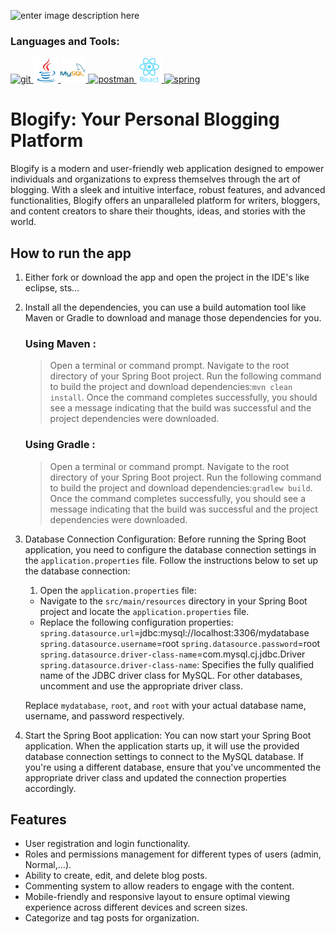 ![enter image description here](https://www.shutterstock.com/image-photo/bloggingblog-concepts-ideas-white-worktable-600nw-1029506242.jpg)
<h3 align="left">Languages and Tools:</h3>  
<p align="left"> <a href="https://git-scm.com/" target="_blank" rel="noreferrer"> <img src="https://www.vectorlogo.zone/logos/git-scm/git-scm-icon.svg" alt="git" width="40" height="40"/> </a> <a href="https://www.java.com" target="_blank" rel="noreferrer"> <img    src="https://raw.githubusercontent.com/devicons/devicon/master/icons/java/java-original.svg" alt="java" width="40" height="40"/> </a> <a href="https://www.mysql.com/" target="_blank" rel="noreferrer"> <img src="https://raw.githubusercontent.com/devicons/devicon/master/icons/mysql/mysql-original-wordmark.svg" alt="mysql" width="40" height="40"/> </a> <a href="https://postman.com" target="_blank" rel="noreferrer"> <img src="https://www.vectorlogo.zone/logos/getpostman/getpostman-icon.svg" alt="postman" width="40" height="40"/> </a> <a href="https://reactjs.org/" target="_blank" rel="noreferrer"> <img src="https://raw.githubusercontent.com/devicons/devicon/master/icons/react/react-original-wordmark.svg" alt="react" width="40" height="40"/> </a> <a href="https://spring.io/" target="_blank" rel="noreferrer"> <img src="https://www.vectorlogo.zone/logos/springio/springio-icon.svg" alt="spring" width="40" height="40"/> </a> </p>

# Blogify: Your Personal Blogging Platform
Blogify is a modern and user-friendly web application designed to empower individuals and organizations to express themselves through the art of blogging. With a sleek and intuitive interface, robust features, and advanced functionalities, Blogify offers an unparalleled platform for writers, bloggers, and content creators to share their thoughts, ideas, and stories with the world.

## How to run the app
 1. Either fork or download the app and open the project in the IDE's like eclipse, sts...
 2. Install all the dependencies, you can use a build automation tool like Maven or Gradle to download and manage those dependencies for you. 
	### Using Maven :
    > Open a terminal or command prompt.
    > Navigate to the root directory of your Spring Boot project.
    > Run the following command to build the project and download dependencies:`mvn clean install`.
    > Once the command completes successfully, you should see a message indicating that the build was successful and the project dependencies were downloaded.
    
    ### Using Gradle : 
    > Open a terminal or command prompt.
    > Navigate to the root directory of your Spring Boot project.
    > Run the following command to build the project and download dependencies:`gradlew build`.
    > Once the command completes successfully, you should see a message indicating that the build was successful and the project dependencies were downloaded.
	
 3. Database Connection Configuration:
	 Before running the Spring Boot application, you need to configure the database connection settings in the `application.properties` file. Follow the instructions below to set up the database connection:
	 1.  Open the `application.properties` file:
    
    -   Navigate to the `src/main/resources` directory in your Spring Boot project and locate the `application.properties` file.
    - Replace the following configuration properties:
    `spring.datasource.url`=jdbc:mysql://localhost:3306/mydatabase 	`spring.datasource.username`=root 
    `spring.datasource.password`=root 
    `spring.datasource.driver-class-name`=com.mysql.cj.jdbc.Driver
    `spring.datasource.driver-class-name`: Specifies the fully qualified name of the JDBC driver class for MySQL. For other databases, uncomment and use the appropriate driver class.
    
    Replace `mydatabase`, `root`, and `root` with your actual database name, username, and password respectively.
 4. Start the Spring Boot application: You can now start your Spring Boot application. When the application starts up, it will use the provided database connection settings to connect to the MySQL database. If you're using a different database, ensure that you've uncommented the appropriate driver class and updated the connection properties accordingly.
 
## Features

- User registration and login functionality.
- Roles and permissions management for different types of users (admin, Normal,...).
- Ability to create, edit, and delete blog posts.
- Commenting system to allow readers to engage with the content.
- Mobile-friendly and responsive layout to ensure optimal viewing experience across different devices and screen sizes.
- Categorize and tag posts for organization.
 
